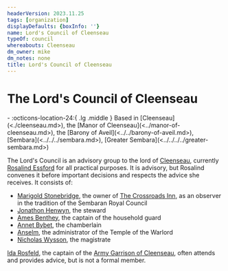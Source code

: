 ```yaml
---
headerVersion: 2023.11.25
tags: [organization]
displayDefaults: {boxInfo: ''}
name: Lord's Council of Cleenseau
typeOf: council
whereabouts: Cleenseau
dm_owner: mike
dm_notes: none
title: Lord's Council of Cleenseau
---
```

# The Lord's Council of Cleenseau
<div class="grid cards ext-narrow-margin ext-one-column" markdown>
-
    :octicons-location-24:{ .lg .middle } Based in [Cleenseau](<./cleenseau.md>), the [Manor of Cleenseau](<../manor-of-cleenseau.md>), the [Barony of Aveil](<../../barony-of-aveil.md>), [Sembara](<../../../sembara.md>), [Greater Sembara](<../../../../greater-sembara.md>)  
</div>


The Lord's Council is an advisory group to the lord of [Cleenseau](<./cleenseau.md>), currently [Rosalind Essford](<../../../../../../people/sembarans/rosalind-essford.md>) for all practical purposes.  It is advisory, but Rosalind convenes it before important decisions and respects the advice she receives. It consists of:

* [Marigold Stonebridge](<../../../../../../people/halflings/marigold-stonebridge.md>), the owner of [The Crossroads Inn](<./the-crossroads-inn.md>), as an observer in the tradition of the Sembaran Royal Council
* [Jonathon Henwyn](<../../../../../../people/sembarans/jonathon-henwyn.md>), the steward
* [Ames Benthey](<../../../../../../people/sembarans/ames-benthey.md>), the captain of the household guard 
* [Annet Bybet](<../../../../../../people/sembarans/annet-bybet.md>), the chamberlain
* [Anselm](<../../../../../../people/sembarans/anselm.md>), the administrator of the Temple of the Warlord
* [Nicholas Wysson](<../../../../../../people/sembarans/nicholas-wysson.md>), the magistrate

[Ida Rosfeld](<../../../../../../people/sembarans/ida-rosfeld.md>), the captain of the [Army Garrison of Cleenseau](<../../../../../../groups/sembaran-army/army-garrison-of-cleenseau.md>), often attends and provides advice, but is not a formal member.

